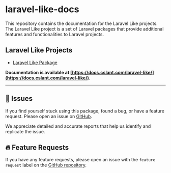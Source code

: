 # laravel-like-docs

This repository contains the documentation for the Laravel Like projects. The Laravel Like project is a set of Laravel packages that provide additional features and functionalities to Laravel projects.

## Laravel Like Projects

- [Laravel Like Package](https://github.com/cslant/laravel-like)

**Documentation is available at [https://docs.cslant.com/laravel-like/](https://docs.cslant.com/laravel-like/).**

--- 

## 📢 Issues

If you find yourself stuck using this package, found a bug, or have a feature request. Please open an issue on [GitHub](https://github.com/cslant/laravel-like/issues).

We appreciate detailed and accurate reports that help us identify and replicate the issue.

## 🔥 Feature Requests

If you have any feature requests, please open an issue with the `feature request` label on the [GitHub repository](https://github.com/cslant/laravel-like/issues/new?assignees=&labels=&projects=&template=feature_request.md&title=).
